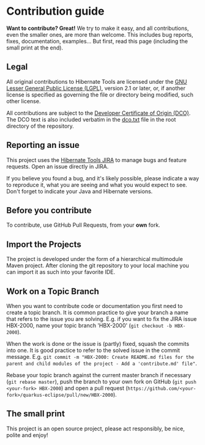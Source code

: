 <!--
  ~ Hibernate Tools, Tooling for your Hibernate Projects
  ~
  ~ Copyright 2020 Red Hat, Inc.
  ~
  ~ Licensed under the GNU Lesser General Public License (LGPL), 
  ~ version 2.1 or later (the "License").
  ~ You may not use this file except in compliance with the License.
  ~ You may read the licence in the 'lgpl.txt' file in the root folder of 
  ~ project or obtain a copy at
  ~
  ~     http://www.gnu.org/licenses/lgpl-2.1.html
  ~
  ~ Unless required by applicable law or agreed to in writing, software
  ~ distributed under the License is distributed on an "AS IS" basis,
  ~ WITHOUT WARRANTIES OR CONDITIONS OF ANY KIND, either express or implied.
  ~ See the License for the specific language governing permissions and
  ~ limitations under the License.
  -->

# Contribution guide

**Want to contribute? Great!** 
We try to make it easy, and all contributions, even the smaller ones, are more than welcome.
This includes bug reports, fixes, documentation, examples... 
But first, read this page (including the small print at the end).

## Legal

All original contributions to Hibernate Tools are licensed under the
[GNU Lesser General Public License (LGPL)](http://www.gnu.org/licenses/lgpl-2.1.html),
version 2.1 or later, or, if another license is specified as governing the file or directory being
modified, such other license.

All contributions are subject to the [Developer Certificate of Origin (DCO)](https://developercertificate.org/).
The DCO text is also included verbatim in the [dco.txt](./dco.txt) file in the root directory of the repository.

## Reporting an issue

This project uses the [Hibernate Tools JIRA](https://hibernate.atlassian.net/projects/HBX/summary) to manage bugs and feature requests. Open an issue directly in JIRA.

If you believe you found a bug, and it's likely possible, please indicate a way to reproduce it, what you are seeing and what you would expect to see.
Don't forget to indicate your Java and Hibernate versions. 

## Before you contribute

To contribute, use GitHub Pull Requests, from your **own** fork.

## Import the Projects

The project is developed under the form of a hierarchical multimodule Maven project. 
After cloning the git repository to your local machine you can import it as such into 
your favorite IDE.

## Work on a Topic Branch

When you want to contribute code or documentation you first need to create a topic branch. It is common practice to give your branch a name that refers to the issue you are solving. E.g. if you want to fix the JIRA issue HBX-2000, name your topic branch 'HBX-2000' (`git checkout -b HBX-2000`). 

When the work is done or the issue is (partly) fixed, squash the commits into one. It is good practice to refer to the solved issue in the commit message. E.g. `git commit -m "HBX-2000: Create README.md files for the parent and child modules of the project - Add a 'contribute.md' file"`. 

Rebase your topic branch against the current master branch if necessary (`git rebase master`), push the branch to your own fork on GitHub (`git push <your-fork> HBX-2000`) and open a pull request (`https://github.com/<your-fork>/quarkus-eclipse/pull/new/HBX-2000`).

## The small print

This project is an open source project, please act responsibly, be nice, polite and enjoy!